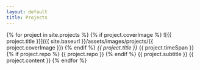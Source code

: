 ```yaml
---
layout: default
title: Projects
---
```

{% for project in site.projects %}
    {% if project.coverImage %}
        ![{{ project.title }}]({{ site.baseurl }}/assets/images/projects/{{ project.coverImage }})
    {% endif %}
    *{{ project.title }}* {{ project.timeSpan }}
    {% if project.repo %}
        {{ project.repo }}
    {% endif %}
    {{ project.subtitle }}
    {{ project.content }}
{% endfor %}